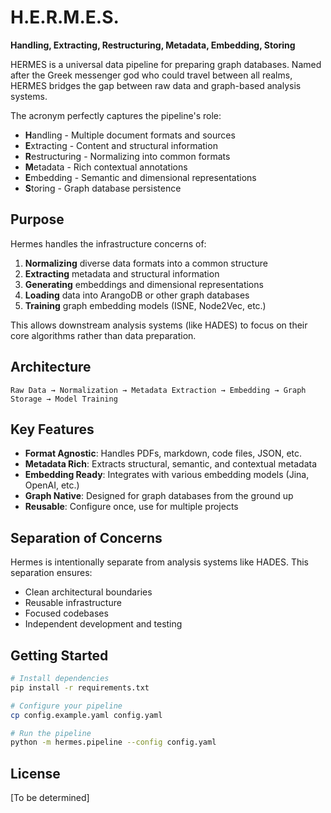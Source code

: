 # H.E.R.M.E.S.

**Handling, Extracting, Restructuring, Metadata, Embedding, Storing**

HERMES is a universal data pipeline for preparing graph databases. Named after the Greek messenger god who could travel between all realms, HERMES bridges the gap between raw data and graph-based analysis systems.

The acronym perfectly captures the pipeline's role:
- **H**andling - Multiple document formats and sources
- **E**xtracting - Content and structural information
- **R**estructuring - Normalizing into common formats
- **M**etadata - Rich contextual annotations
- **E**mbedding - Semantic and dimensional representations
- **S**toring - Graph database persistence

## Purpose

Hermes handles the infrastructure concerns of:
1. **Normalizing** diverse data formats into a common structure
2. **Extracting** metadata and structural information
3. **Generating** embeddings and dimensional representations
4. **Loading** data into ArangoDB or other graph databases
5. **Training** graph embedding models (ISNE, Node2Vec, etc.)

This allows downstream analysis systems (like HADES) to focus on their core algorithms rather than data preparation.

## Architecture

```
Raw Data → Normalization → Metadata Extraction → Embedding → Graph Storage → Model Training
```

## Key Features

- **Format Agnostic**: Handles PDFs, markdown, code files, JSON, etc.
- **Metadata Rich**: Extracts structural, semantic, and contextual metadata
- **Embedding Ready**: Integrates with various embedding models (Jina, OpenAI, etc.)
- **Graph Native**: Designed for graph databases from the ground up
- **Reusable**: Configure once, use for multiple projects

## Separation of Concerns

Hermes is intentionally separate from analysis systems like HADES. This separation ensures:
- Clean architectural boundaries
- Reusable infrastructure
- Focused codebases
- Independent development and testing

## Getting Started

```bash
# Install dependencies
pip install -r requirements.txt

# Configure your pipeline
cp config.example.yaml config.yaml

# Run the pipeline
python -m hermes.pipeline --config config.yaml
```

## License

[To be determined]